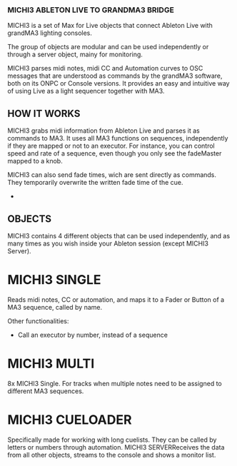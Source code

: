 ### MICHI3 ABLETON LIVE TO GRANDMA3 BRIDGE

MICHI3 is a set of Max for Live objects that connect Ableton Live with grandMA3 lighting consoles. 

The group of objects are modular and can be used independently or through a server object, mainy for monitoring.

MICHI3 parses midi notes, midi CC and Automation curves to OSC messages that are understood as commands by the grandMA3 software, both on its ONPC or Console versions.
It provides an easy and intuitive way of using Live as a light sequencer together with MA3.

## HOW IT WORKS

MICHI3 grabs midi information from Ableton Live and parses it as commands to MA3. It uses all MA3 functions on sequences, independently if they are mapped or not to an executor. For instance, you can control speed and rate of a sequence, even though you only see the fadeMaster mapped to a knob. 

MICHI3 can also send fade times, wich are sent directly as commands. They temporarily overwrite the written fade time of the cue. 

- 

## OBJECTS

MICHI3 contains 4 different objects that can be used independently, and as many times as you wish inside your Ableton session (except MICHI3 Server). 

# MICHI3 SINGLE

Reads midi notes, CC or automation, and maps it to a Fader or Button of a MA3 sequence, called by name.

Other functionalities:
- Call an executor by number, instead of a sequence

# MICHI3 MULTI

8x MICHI3 Single. For tracks when multiple notes need to be assigned to different MA3 sequences.

# MICHI3 CUELOADER
Specifically made for working with long cuelists. They can be called by letters or numbers through automation.
MICHI3 SERVERReceives the data from all other objects, streams to the console and shows a monitor list.
